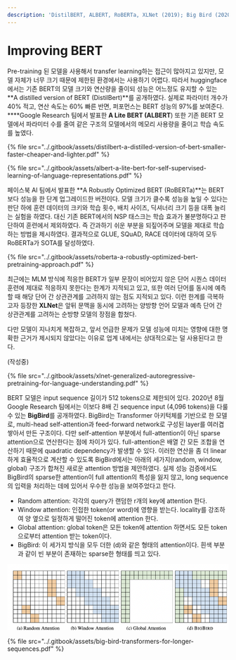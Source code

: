 ```yaml
---
description: 'DistilBERT, ALBERT, RoBERTa, XLNet (2019); Big Bird (2020)'
---
```


# Improving BERT

 Pre-training 된 모델을 사용해서 transfer learning하는 접근이 많아지고 있지만, 모델 자체가 너무 크기 때문에 제한된 환경에서는 사용하기 어렵다. 따라서 huggingface에서는 기존 BERT의 모델 크기와 연산량을 줄이되 성능은 어느정도 유지할 수 있는 **A distilled version of BERT \(DistilBert\)**를 공개하였다.  실제로 파라미터 개수가 40% 적고, 연산 속도는 60% 빠른 반면,  퍼포먼스는 BERT 성능의 97%를 보여준다. ****Google Research 팀에서 발표한 **A Lite BERT \(ALBERT**\) 또한 기존 BERT 모델에서 파라미터 수를 줄여 같은 구조의 모델에서의 메모리 사용량을 줄이고 학습 속도를 높였다. 

{% file src="../.gitbook/assets/distilbert-a-distilled-version-of-bert-smaller-faster-cheaper-and-lighter.pdf" %}

{% file src="../.gitbook/assets/albert-a-lite-bert-for-self-supervised-learning-of-language-representations.pdf" %}

 페이스북 AI 팀에서 발표한 **A Robustly Optimized BERT \(RoBERTa\)**는 BERT보다 성능을 한 단계 업그레이드한 버전이다. 모델 크기가 클수록 성능을 높일 수 있다는 판단 하에 훈련 데이터의 크키와 학습 횟수, 배치 사이즈, 딕셔너리 크기 등을 대폭 늘리는 실험을 하였다. 대신 기존 BERT에서의 NSP 태스크는 학습 효과가 불분명하다고 판단하여 훈련에서 제외하였다. 즉 간과하기 쉬운 부분을 되짚어주며 모델을 제대로 학습하는 방법을 제시하였다. 결과적으로 GLUE, SQuAD, RACE 데이터에 대하여 모두 RoBERTa가 SOTA를 달성하였다.  

{% file src="../.gitbook/assets/roberta-a-robustly-optimized-bert-pretraining-approach.pdf" %}

 최근에는 MLM 방식에 적응한 BERT가 일부 문장이 비어있지 않은 단어 시퀀스 데이터 훈련에 제대로 적응하지 못한다는 한계가 지적되고 있고, 또한 여러 단어를 동시에 예측할 때 해당 단어 간 상관관계를 고려하지 않는 점도 지적되고 있다. 이런 한계를 극복하고자 등장한 **XLNet**은 앞뒤 문맥을 동시에 고려하는 양방향 언어 모델과 예측 단어 간 상관관계를 고려하는 순방향 모델의 장점을 합쳤다. 

다만 모델이 지나치게 복잡하고, 앞서 언급한 문제가 모델 성능에 미치는 영향에 대한 명확한 근거가 제시되지 않았다는 이유로 업계 내에서는 상대적으로는 덜 사용된다고 한다. 

\(작성중\)

{% file src="../.gitbook/assets/xlnet-generalized-autoregressive-pretraining-for-language-understanding.pdf" %}

 BERT 모델은 input sequence 길이가 512 tokens으로 제한되어 있다. 2020년 8월 Google Research 팀에서는 이보다 8배 긴 sequence input \(4,096 tokens\)을 다룰 수 있는 **BigBird**를 공개하였다. BigBird는 Transformer 아키턱체를 기반으로 한 모델로, multi-head self-attention과 feed-forward network로 구성된 layer를 여러겹 쌓아서 만든 구조이다. 다만 self-attention 부분에서 full-attention이 아닌 sparse attention으로 연산한다는 점에 차이가 있다. full-attention은 배열 간 모든 조합을 연산하기 때문에 quadratic dependency가 발생할 수 있다. 이러한 연산을 좀 더 linear하게 효율적으로 계산할 수 있도록 BigBird에서는 아래의 세가지\(random, window, global\) 구조가 합쳐진 새로운 attention 방법을 제안하였다. 실제 성능 검증에서도 BigBird의 sparse한 attention이 full attention의 특성을 잃지 않고, long sequence의 입력을 처리하는 데에 있어서 우수한 성능을 보여주었다고 한다. 

* Random attention: 각각의 query가 랜덤한 r개의 key에 attention 한다.
* Window attention: 인접한 token\(or word\)에 영향을 받는다. locality를 강조하여 양 옆으로 일정하게 떨어진 token에 attention 한다. 
* Global attention: global token은 모든 token에 attention 하면서도 모든 token으로부터 attention 받는 token이다. 
* BigBird: 이 세가지 방식을 모두 더한 \(d\)와 같은 형태의 attention이다. 흰색 부분과 같이 빈 부분이 존재하는 sparse한 형태를 띄고 있다. 

![BigBird - Transformers for Longer Sequences \(2020\)](../.gitbook/assets/bigbird.png)



{% file src="../.gitbook/assets/big-bird-transformers-for-longer-sequences.pdf" %}

